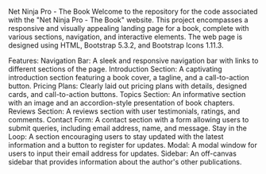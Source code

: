 
Net Ninja Pro - The Book
Welcome to the repository for the code associated with the "Net Ninja Pro - The Book" website. This project encompasses a responsive and visually appealing landing page for a book, complete with various sections, navigation, and interactive elements. The web page is designed using HTML, Bootstrap 5.3.2, and Bootstrap Icons 1.11.3.

Features:
Navigation Bar: A sleek and responsive navigation bar with links to different sections of the page.
Introduction Section: A captivating introduction section featuring a book cover, a tagline, and a call-to-action button.
Pricing Plans: Clearly laid out pricing plans with details, designed cards, and call-to-action buttons.
Topics Section: An informative section with an image and an accordion-style presentation of book chapters.
Reviews Section: A reviews section with user testimonials, ratings, and comments.
Contact Form: A contact section with a form allowing users to submit queries, including email address, name, and message.
Stay in the Loop: A section encouraging users to stay updated with the latest information and a button to register for updates.
Modal: A modal window for users to input their email address for updates.
Sidebar: An off-canvas sidebar that provides information about the author's other publications.
